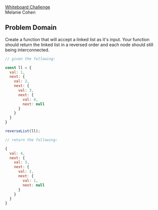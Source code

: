 [Whiteboard Challenge](https://github.com/melaniebcohen/13-mongo/blob/master/CHALLENGE.md)  
Melanie Cohen

## Problem Domain
Create a function that will accept a linked list as it's input.  Your function should return the linked list in a reversed order and each node should still being interconnected.

```javascript
// given the following:

const ll = {
  val: 1,
  next: {
    val: 2,
    next: {
      val: 3,
      next: {
        val: 4,
        next: null
      }
    }
  }
}

reverseList(ll);

// return the following:

{
  val: 4,
  next: {
    val: 3,
    next: {
      val: 2,
      next: {
        val: 1,
        next: null
      }
    }
  }
}
```
